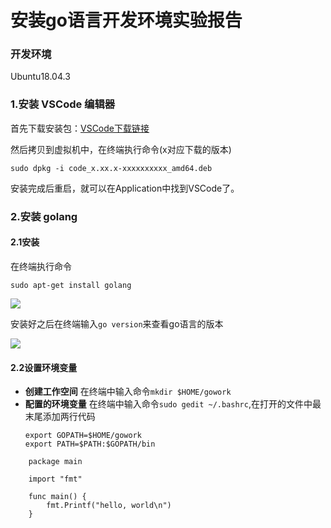 # 安装go语言开发环境实验报告
### 开发环境
Ubuntu18.04.3
### 1.安装 VSCode 编辑器
首先下载安装包：[VSCode下载链接](https://code.visualstudio.com/docs/?dv=linux64_deb)

然后拷贝到虚拟机中，在终端执行命令(x对应下载的版本)

```
sudo dpkg -i code_x.xx.x-xxxxxxxxxx_amd64.deb 
```

安装完成后重启，就可以在Application中找到VSCode了。

### 2.安装 golang
#### 2.1安装
在终端执行命令

``` 
sudo apt-get install golang
``` 

![](/IGM/01.jpg)

安装好之后在终端输入```go version```来查看go语言的版本

![](/IGM/02.jpg)

#### 2.2设置环境变量
- **创建工作空间**
    在终端中输入命令```mkdir $HOME/gowork```
- **配置的环境变量**
    在终端中输入命令```sudo gedit ~/.bashrc```,在打开的文件中最末尾添加两行代码
    ```
	export GOPATH=$HOME/gowork
	export PATH=$PATH:$GOPATH/bin
    ```

```
	package main

	import "fmt"

	func main() {
		fmt.Printf("hello, world\n")
	}
```
